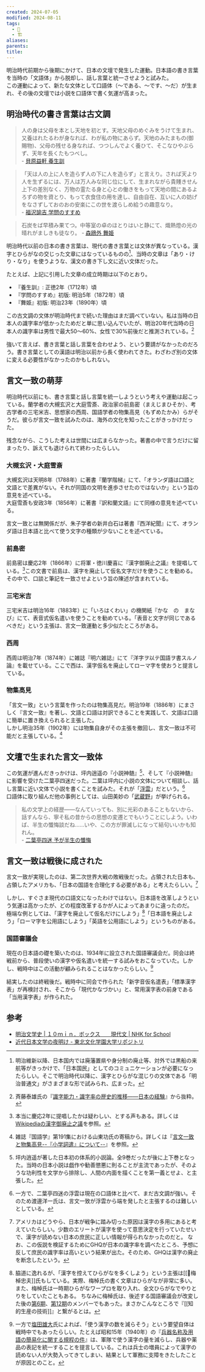 ```yaml
---
created: 2024-07-05
modified: 2024-08-11
tags:
  - 📝
  - 🏗️
aliases: 
parents: 
title: 
---
```

明治時代前期から後期にかけて、日本の文壇で発生した運動。日本語の書き言葉を当時の「文語体」から脱却し、話し言葉と統一させようと試みた。  
この運動によって、新たな文体として口語体（〜である、〜です、〜だ）が生まれ、その後の文壇では小説を口語体で書く気運が高まった。

## 明治時代の書き言葉は古文調
> 人の身は父母を本とし天地を初とす。天地父母のめぐみをうけて生まれ、又養はれたるわが身なれば、わが私の物にあらず。天地のみたまもの(御賜物)、父母の残せる身なれば、つつしんでよく養ひて、そこなひやぶらず、天年を長くたもつべし。  
> \- [貝原益軒 養生訓](https://www.nakamura-u.ac.jp/institute/media/library/kaibara/text03.html)

> 「天は人の上に人を造らず人の下に人を造らず」と言えり。されば天より人を生ずるには、万人は万人みな同じ位にして、生まれながら貴賤きせん上下の差別なく、万物の霊たる身と心との働きをもって天地の間にあるよろずの物を資とり、もって衣食住の用を達し、自由自在、互いに人の妨げをなさずしておのおの安楽にこの世を渡らしめ給うの趣意なり。  
> \- [福沢諭吉 学問のすすめ](https://www.aozora.gr.jp/cards/000296/files/47061_29420.html)

> 石炭をば早積み果てつ。中等室の卓のほとりはいと静にて、熾熱燈の光の晴れがましきも徒なり。
> \- [森鴎外 舞姫](https://www.aozora.gr.jp/cards/000129/files/682_15414.html)

明治時代以前の日本の書き言葉は、現代の書き言葉とは文体が異なっている。漢字とひらがなの交じった文章にはなっているものの[^meiji-futu]、当時の文章は「あり・けり・なり」を使うような、漢文の書き下し文に近い文体だった。

たとえば、上記に引用した文章の成立時期は以下のとおり。
- 『養生訓』: 正徳2年（1712年）頃
- 『学問のすすめ』初版: 明治5年（1872年）頃
- 『舞姫』初版: 明治23年（1890年）頃

[^meiji-futu]: 明治維新以降、日本国内では廃藩置県や身分制の廃止等、対外では黒船の来航等がきっかけで、「日本国民」としてのコミュニケーションが必要になったらしい。そこで明治時代以降に、漢字とひらがな混じりの文体である「明治普通文」がさまざまな形で試みられ、広まった。

この古文調の文体が明治時代まで続いた理由はまだ調べていない。私は当時の日本人の識字率が低かったためだと単に思い込んでいたが、明治20年代当時の日本人の識字率は男性で最大50〜60%、女性で30%前後だと推測されている。[^斉藤泰雄から引用]

[^斉藤泰雄から引用]: 斉藤泰雄氏の『[識字能力・識字率の歴史的推移――日本の経験](https://cice.hiroshima-u.ac.jp/wp-content/uploads/2014/02/15-1-04.pdf)』から抜粋。

強いて言えば、書き言葉と話し言葉を合わせよう、という要請がなかったのだろう。書き言葉としての漢語は明治以前から長く使われてきた。わざわざ別の文体に変える必要性がなかったのかもしれない。

## 言文一致の萌芽
明治時代以前にも、書き言葉と話し言葉を統一しようという考えや運動は起こっている。蘭学者の大槻玄沢と大庭雪斎、政治家の前島密（まえじまひそか）、考古学者の三宅米吉、思想家の西周、国語学者の物集高見（もずめたかみ）らがそうだ。彼らが言文一致を試みたのは、海外の文化を知ったことがきっかけだった。

残念ながら、こうした考えは世間には広まらなかった。著書の中で言うだけに留まったり、訴えても退けられて終わったらしい。

### 大槻玄沢・大庭雪斎
大槻玄沢は天明8年（1788年）に著書『蘭学階梯』にて、「オランダ語は口語と文語とで差異がない。それが同国の文明を進歩させたのではないか」という旨の意見を述べている。  
大庭雪斎も安政3年（1856年）に著書『訳和蘭文語』にて同様の意見を述べている。

言文一致とは無関係だが、朱子学者の新井白石は著書『西洋紀聞』にて、オランダ語は日本語と比べて使う文字の種類が少ないことを述べている。
### 前島密
前島密は慶応2年（1866年）に将軍・徳川慶喜に『漢字御廃止之議』を提唱している。[^caution]この文書で前島は、漢字を廃止して仮名文字だけを使うことを勧める。その中で、口談と筆記を一致させよという旨の陳述が含まれている。

[^caution]: 本当に慶応2年に提唱したかは疑わしい、とする声もある。詳しくは[Wikipediaの漢字御廃止之議](https://ja.wikipedia.org/wiki/%E6%BC%A2%E5%AD%97%E5%BE%A1%E5%BB%83%E6%AD%A2%E4%B9%8B%E8%AD%B0#%E5%AD%98%E5%9C%A8%E3%81%AB%E3%81%A4%E3%81%84%E3%81%A6)を参照。

### 三宅米吉
三宅米吉は明治16年（1883年）に「いろはくわい」の機関紙『かな　の　まなび』にて、表音式仮名遣いを使うことを勧めている。「表音と文字が同じであるべきだ」という主張は、言文一致運動と多少似たところがある。

### 西周
西周は明治7年（1874年）に雑誌『明六雑誌』にて『洋字ヲ以テ国語ヲ書スルノ論』を載せている。ここで西は、漢字仮名を廃止してローマ字を使おうと提言している。

### 物集高見
「言文一致」という言葉を作ったのは物集高見だ。明治19年（1886年）にまさしく『言文一致』を著し、文語と口語は対訳できることを実践して、文語は口語に簡単に置き換えられると主張した。  
しかし明治35年（1902年）には物集自身がその主張を撤回し、言文一致は不可能だと主張している。[^santo]

[^santo]: 雑誌『国語学』第191集における山東功氏の寄稿から。詳しくは『[言文一致と物集高見--『小学詞遣』について--](https://bibdb.ninjal.ac.jp/SJL/txtview.php)』を参照。

## 文壇で生まれた言文一致体
この気運が進んだきっかけは、坪内逍遥の『小説神髄』[^小説神髄]、そして『小説神髄』に影響を受けた二葉亭四迷だった。二葉は坪内に小説の文体について相談し、話し言葉に近い文体で小説を書くことを試みた。それが「[浮雲](https://www.aozora.gr.jp/cards/000006/files/1869_33656.html)」だという。[^浮雲]  
口語体に取り組んだ他の事例としては、山田美妙の「[武蔵野](https://www.aozora.gr.jp/cards/000843/files/42349_23567.html)」が挙げられる。

[^小説神髄]: 坪内逍遥が著した日本初の体系的小説論。全9巻だったが後に上下巻となった。当時の日本小説は戯作や勧善懲悪に則ることが主流であったが、そのような功利性を文学から排除し、人間の内面を描くことを第一義とせよ、と主張した。
[^浮雲]: 一方で、二葉亭四迷の浮雲は現在の口語体と比べて、まだ古文調が強い。そのため渡邊洋一氏は、言文一致が浮雲から端を発したと主張するのは難しいとしている。

> 私の文学上の経歴――なんていっても、別に光彩のあることもないから、話すんなら、寧そ私の昔からの思想の変遷とでもいうことにしよう。いわば、半生の懺悔談だね……いや、この方が罪滅しになって結句いいかも知れん。  
>  \- [二葉亭四迷 予が半生の懺悔](https://www.aozora.gr.jp/cards/000006/files/383_22435.html)

## 言文一致は戦後に成された
言文一致が実現したのは、第二次世界大戦の敗戦後だった。占領された日本も、占領したアメリカも、「日本の国語を合理化する必要がある」と考えたらしい。[^america]

[^america]: アメリカはどうやら、日本が戦争に踏み切った原因は漢字の多用にあると考えていたらしい。少数のエリートが漢字を使って意思決定を行っていたせいで、漢字が読めない日本の庶民に正しい情報が得られなかったのだと。
	なお、この仮説を検証するためにGHQが日本の識字率を調べたところ、予想に反して庶民の識字率は高いという結果が出た。そのため、GHQは漢字の廃止を断念したという。

しかし、すぐさま現代の口語文になったわけではない。日本語を改革しようという気運は高かったが、どの程度改革するかが人によってあまりに違ったのだ。  
極端な例としては、「漢字を廃止して仮名だけにしよう」[^kana]「日本語を廃止しよう」「ローマ字を公用語にしよう」「英語を公用語にしよう」というものがある。

[^kana]: 脇道に逸れるが、「漢字を控えてひらがなを多くしよう」という主張は[[👤梅棹忠夫]]氏もしている。実際、梅棹氏の書く文章はひらがなが非常に多い。また、梅棹氏は一時期ひらがなワープロを取り入れ、全文ひらがなでやりとりをしていたこともある。
	ちなみに梅棹氏は、後述する国語審議会が改変した後の[第6期](https://www.bunka.go.jp/kokugo_nihongo/sisaku/joho/joho/kakuki/06/iin.html)、[第12期](https://www.bunka.go.jp/kokugo_nihongo/sisaku/joho/joho/kakuki/12/iin.html)のメンバーでもあった。まさかこんなところで『[[知的生産の技術]]』と繋がるとは。

### 国語審議会
現在の日本語の礎を築いたのは、1934年に設立された国語審議会だ。同会は終戦前から、普段使いの漢字や仮名遣いを統一する試みをおこなっていた。しかし、戦時中はこの活動が顧みられることはなかったらしい。[^other_way]

[^other_way]: 一方で[塩田雄大](https://www.nhk.or.jp/bunken/summary/kotoba/kotobax3/pdf/059.pdf)氏によれば、「使う漢字の数を減らそう」という要望自体は戦時中でもあったらしい。たとえば昭和15年（1940年）の『[兵器名称及用語の簡易化に関する規程の件](https://www.jacar.archives.go.jp/das/meta/C01005145300)』は、軍隊で使う漢字の量を減らし、兵器や薬品の表記を統一することを提言している。これは兵士の増員によって漢字の読めない人が大勢入ってきてしまい、結果として軍務に支障をきたしたことが原因とのこと。

結実したのは終戦後だ。戦時中に同会で作られた「新字音仮名遣表」「標準漢字表」が再検討され、そこから「現代かなづかい」と、常用漢字表の前身である「当用漢字表」が作られた。

## 参考
- [明治文学史 | １０ｍｉｎ．ボックス　　現代文 | NHK for School](https://www2.nhk.or.jp/school/watch/outline/?das_id=D0005150058_00000)
- [近代日本文学の夜明け - 東北文化学園大学リポジトリ](https://tbgu.repo.nii.ac.jp/record/1003/files/08.pdf)